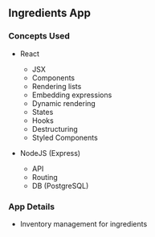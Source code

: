 ## Ingredients App

### Concepts Used

- React

  - JSX
  - Components
  - Rendering lists
  - Embedding expressions
  - Dynamic rendering
  - States
  - Hooks
  - Destructuring
  - Styled Components

- NodeJS (Express)
  - API
  - Routing
  - DB (PostgreSQL)

### App Details

- Inventory management for ingredients


